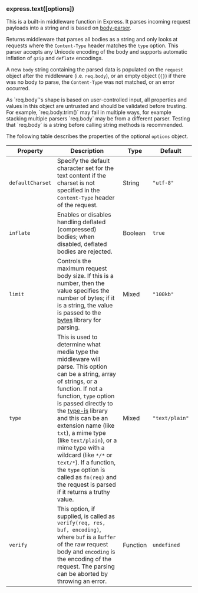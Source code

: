 <h3 id='express.text' class='h2'>express.text([options])</h3>

This is a built-in middleware function in Express. It parses incoming request
payloads into a string and is based on
[body-parser](/resources/middleware/body-parser.html).

Returns middleware that parses all bodies as a string and only looks at requests
where the `Content-Type` header matches the `type` option. This parser accepts
any Unicode encoding of the body and supports automatic inflation of `gzip` and
`deflate` encodings.

A new `body` string containing the parsed data is populated on the `request`
object after the middleware (i.e. `req.body`), or an empty object (`{}`) if
there was no body to parse, the `Content-Type` was not matched, or an error
occurred.

<div class="doc-box doc-warn" markdown="1">
As `req.body`'s shape is based on user-controlled input, all properties and
values in this object are untrusted and should be validated before trusting.
For example, `req.body.trim()` may fail in multiple ways, for example
stacking multiple parsers `req.body` may be from a different parser. Testing
that `req.body` is a string before calling string methods is recommended.
</div>

The following table describes the properties of the optional `options` object.

| Property         | Description                                                           |   Type      | Default         |
|------------------|-----------------------------------------------------------------------|-------------|-----------------|
| `defaultCharset` | Specify the default character set for the text content if the charset is not specified in the `Content-Type` header of the request. | String | `"utf-8"` |
| `inflate`        | Enables or disables handling deflated (compressed) bodies; when disabled, deflated bodies are rejected. | Boolean | `true` |
| `limit`          | Controls the maximum request body size. If this is a number, then the value specifies the number of bytes; if it is a string, the value is passed to the [bytes](https://www.npmjs.com/package/bytes) library for parsing. | Mixed | `"100kb"` |
| `type`           | This is used to determine what media type the middleware will parse. This option can be a string, array of strings, or a function. If not a function, `type` option is passed directly to the [type-is](https://www.npmjs.org/package/type-is#readme) library and this can be an extension name (like `txt`), a mime type (like `text/plain`), or a mime type with a wildcard (like `*/*` or `text/*`). If a function, the `type` option is called as `fn(req)` and the request is parsed if it returns a truthy value. | Mixed | `"text/plain"` |
| `verify`         | This option, if supplied, is called as `verify(req, res, buf, encoding)`, where `buf` is a `Buffer` of the raw request body and `encoding` is the encoding of the request. The parsing can be aborted by throwing an error. | Function | `undefined` |

